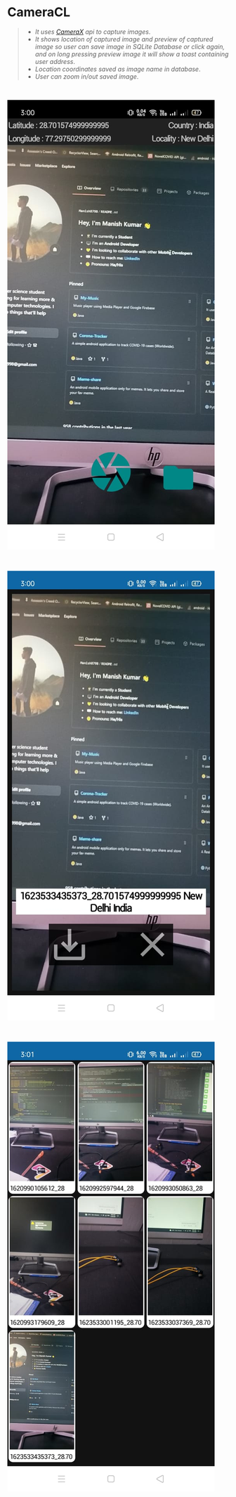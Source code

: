 # CameraCL

> - _It uses [CameraX](https://developer.android.com/training/camerax) api to capture images_.
> - _It shows location of captured image and preview of captured image so user can save image in SQLite Database or click again, and on long pressing preview image it will show a toast containing user address_.
> - _Location coordinates saved as image name in database_.
> - _User can zoom in/out saved image_.

<br/>

![alt text](screenshots/cameraCL1.jpeg "screenshot 1")

<br/>

![alt text](screenshots/cameraCL2.jpeg "screenshot 2")

<br/>

![alt text](screenshots/cameraCL3.jpeg "screenshot 3")


